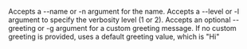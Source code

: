 Accepts a --name or -n argument for the name.
Accepts a --level or -l argument to specify the verbosity level (1 or 2).
Accepts an optional --greeting or -g argument for a custom greeting message.
If no custom greeting is provided, uses a default greeting value, which is "Hi"
